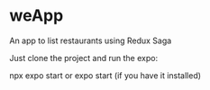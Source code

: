# weApp
An app to list restaurants using Redux Saga

Just clone the project and run the expo:

npx expo start or expo start (if you have it installed)


